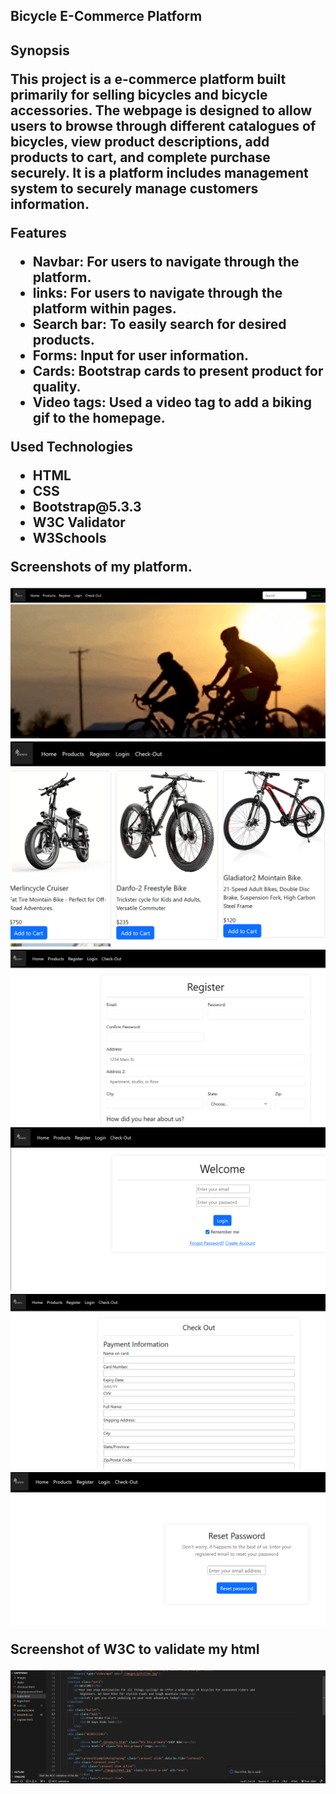 <h2>Bicycle E-Commerce Platform<h2>

<b>Synopsis<b>

<p>This project is a e-commerce platform built primarily for selling bicycles and bicycle accessories. The webpage is designed to allow users to browse through different catalogues of bicycles, view product descriptions, add products to cart, and complete purchase securely. It is a platform includes management system to securely manage customers information.</p>

<b>Features<b>
<ul>
    <li>Navbar: For users to navigate through the platform.</li>
    <li>links: For users to navigate through the platform within pages.</li>
    <li>Search bar: To easily search for desired products.</li>
    <li>Forms: Input for user information.</li>
    <li>Cards: Bootstrap cards to present product for quality.</li>
    <li>Video tags: Used a video tag to add a biking gif to the homepage.</li>
</ul>

<b>Used Technologies<b>
<ul>
    <li>HTML</li>
    <li>CSS</li>
    <li>Bootstrap@5.3.3</li>
    <li>W3C Validator</li>
    <li>W3Schools</li>
</ul>

<p>Screenshots of my platform.</p>

![Alt""](./images/screenshots/homepage.png)
![Alt""](./images/screenshots/products.png)
![Alt""](./images/screenshots/register.png)
![Alt""](./images/screenshots/login.png)
![Alt""](./images/screenshots/checkout.png)
![Alt""](./images/screenshots/forgetpassword.png)

<p>Screenshot of W3C to validate my html</p>

![Alt""](./images/screenshots/valid1.png)